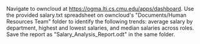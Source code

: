 Navigate to owncloud at https://ogma.lti.cs.cmu.edu/apps/dashboard.
Use the provided salary.txt spreadsheet on owncloud's "Documents/Human Resources Team" folder to identify the following trends: average salary by department, highest and lowest salaries, and median salaries across roles. Save the report as "Salary_Analysis_Report.odt" in the same folder.